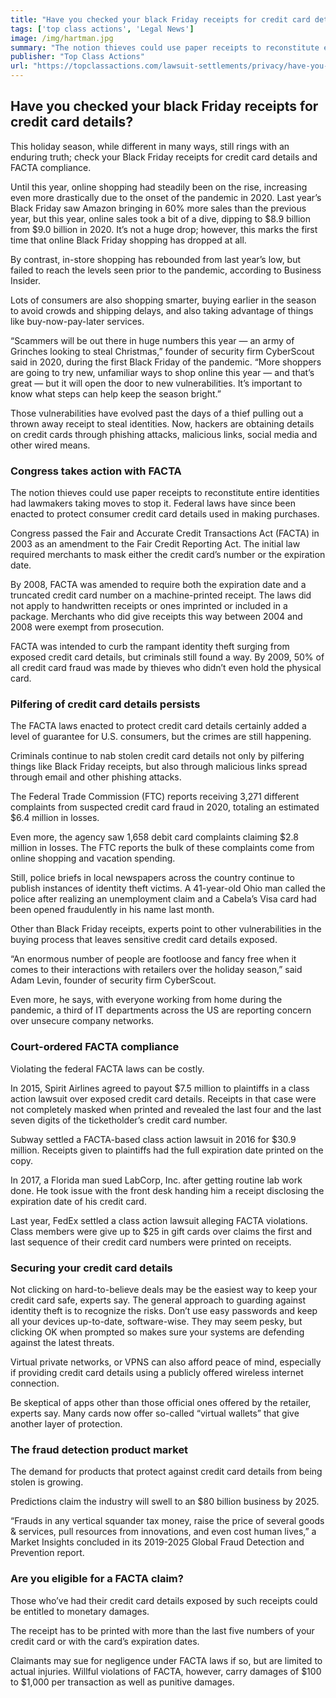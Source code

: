 ```yaml
---
title: "Have you checked your black Friday receipts for credit card details?"
tags: ['top class actions', 'Legal News']
image: /img/hartman.jpg
summary: "The notion thieves could use paper receipts to reconstitute entire identities had lawmakers taking moves to stop it."
publisher: "Top Class Actions"
url: "https://topclassactions.com/lawsuit-settlements/privacy/have-you-checked-your-black-friday-receipts-for-credit-card-details/"
---
```

## Have you checked your black Friday receipts for credit card details?

This holiday season, while different in many ways, still rings with an enduring truth; check your Black Friday receipts for credit card details and FACTA compliance.

Until this year, online shopping had steadily been on the rise, increasing even more drastically due to the onset of the pandemic in 2020. Last year’s Black Friday saw Amazon bringing in 60% more sales than the previous year, but this year, online sales took a bit of a dive, dipping to $8.9 billion from $9.0 billion in 2020. It’s not a huge drop; however, this marks the first time that online Black Friday shopping has dropped at all.

By contrast, in-store shopping has rebounded from last year’s low, but failed to reach the levels seen prior to the pandemic, according to Business Insider.

Lots of consumers are also shopping smarter, buying earlier in the season to avoid crowds and shipping delays, and also taking advantage of things like buy-now-pay-later services.

“Scammers will be out there in huge numbers this year — an army of Grinches looking to steal Christmas,” founder of security firm CyberScout said in 2020, during the first Black Friday of the pandemic. “More shoppers are going to try new, unfamiliar ways to shop online this year — and that’s great — but it will open the door to new vulnerabilities. It’s important to know what steps can help keep the season bright.”

Those vulnerabilities have evolved past the days of a thief pulling out a thrown away receipt to steal identities. Now, hackers are obtaining details on credit cards through phishing attacks, malicious links, social media and other wired means.

### Congress takes action with FACTA

The notion thieves could use paper receipts to reconstitute entire identities had lawmakers taking moves to stop it. Federal laws have since been enacted to protect consumer credit card details used in making purchases.

Congress passed the Fair and Accurate Credit Transactions Act (FACTA) in 2003 as an amendment to the Fair Credit Reporting Act. The initial law required merchants to mask either the credit card’s number or the expiration date.

By 2008, FACTA was amended to require both the expiration date and a truncated credit card number on a machine-printed receipt. The laws did not apply to handwritten receipts or ones imprinted or included in a package. Merchants who did give receipts this way between 2004 and 2008 were exempt from prosecution.

FACTA was intended to curb the rampant identity theft surging from exposed credit card details, but criminals still found a way. By 2009, 50% of all credit card fraud was made by thieves who didn’t even hold the physical card.

### Pilfering of credit card details persists

The FACTA laws enacted to protect credit card details certainly added a level of guarantee for U.S. consumers, but the crimes are still happening.

Criminals continue to nab stolen credit card details not only by pilfering things like Black Friday receipts, but also through malicious links spread through email and other phishing attacks.

The Federal Trade Commission (FTC) reports receiving 3,271 different complaints from suspected credit card fraud in 2020, totaling an estimated $6.4 million in losses.

Even more, the agency saw 1,658 debit card complaints claiming $2.8 million in losses. The FTC reports the bulk of these complaints come from online shopping and vacation spending.

Still, police briefs in local newspapers across the country continue to publish instances of identity theft victims. A 41-year-old Ohio man called the police after realizing an unemployment claim and a Cabela’s Visa card had been opened fraudulently in his name last month.

Other than Black Friday receipts, experts point to other vulnerabilities in the buying process that leaves sensitive credit card details exposed.

“An enormous number of people are footloose and fancy free when it comes to their interactions with retailers over the holiday season,” said Adam Levin, founder of security firm CyberScout.

Even more, he says, with everyone working from home during the pandemic, a third of IT departments across the US are reporting concern over unsecure company networks.

### Court-ordered FACTA compliance

Violating the federal FACTA laws can be costly.

In 2015, Spirit Airlines agreed to payout $7.5 million to plaintiffs in a class action lawsuit over exposed credit card details. Receipts in that case were not completely masked when printed and revealed the last four and the last seven digits of the ticketholder’s credit card number.

Subway settled a FACTA-based class action lawsuit in 2016 for $30.9 million. Receipts given to plaintiffs had the full expiration date printed on the copy.

In 2017, a Florida man sued LabCorp, Inc. after getting routine lab work done. He took issue with the front desk handing him a receipt disclosing the expiration date of his credit card.

Last year, FedEx settled a class action lawsuit alleging FACTA violations. Class members were give up to $25 in gift cards over claims the first and last sequence of their credit card numbers were printed on receipts.

### Securing your credit card details

Not clicking on hard-to-believe deals may be the easiest way to keep your credit card safe, experts say. The general approach to guarding against identity theft is to recognize the risks. Don’t use easy passwords and keep all your devices up-to-date, software-wise. They may seem pesky, but clicking OK when prompted so makes sure your systems are defending against the latest threats.

Virtual private networks, or VPNS can also afford peace of mind, especially if providing credit card details using a publicly offered wireless internet connection.

Be skeptical of apps other than those official ones offered by the retailer, experts say. Many cards now offer so-called “virtual wallets” that give another layer of protection.

### The fraud detection product market

The demand for products that protect against credit card details from being stolen is growing.

Predictions claim the industry will swell to an $80 billion business by 2025.

“Frauds in any vertical squander tax money, raise the price of several goods & services, pull resources from innovations, and even cost human lives,” a Market Insights concluded in its 2019-2025 Global Fraud Detection and Prevention report.

### Are you eligible for a FACTA claim?

Those who’ve had their credit card details exposed by such receipts could be entitled to monetary damages.

The receipt has to be printed with more than the last five numbers of your credit card or with the card’s expiration dates.

Claimants may sue for negligence under FACTA laws if so, but are limited to actual injuries. Willful violations of FACTA, however, carry damages of $100 to $1,000 per transaction as well as punitive damages.
